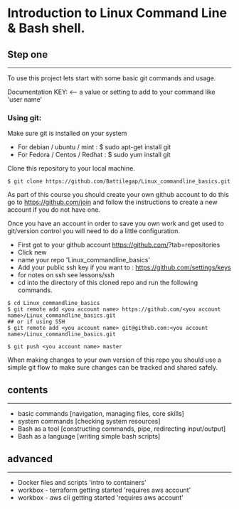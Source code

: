 # Introduction to Linux Command Line & Bash shell.


## Step one
-----------
To use this project lets start with some basic git commands and usage.

Documentation KEY:
<description> <-- a value or setting to add to your command like 'user name'

### Using git:
Make sure git is installed on your system

* For debian / ubuntu / mint : $ sudo apt-get install git
* For Fedora / Centos / Redhat : $ sudo yum install git

Clone this repository to your local machine.

```
$ git clone https://github.com/Battilegap/Linux_commandline_basics.git

```

As part of this course you should create your own github account to do this go to
https://github.com/join and follow the instructions to create a new account if you do not have one.

Once you have an account in order to save you own work and get used to git/version control you will need to do a little configuration.

* First got to your github account https://github.com/<account name>?tab=repositories
* Click new
* name your repo 'Linux_commandline_basics'
* Add your public ssh key if you want to : https://github.com/settings/keys
* for notes on ssh see lessons/ssh
* cd into the directory of this cloned repo and run the following commands.


```
$ cd Linux_commandline_basics
$ git remote add <you account name> https://github.com/<you account name>/Linux_commandline_basics.git
## or if using SSH
$ git remote add <you account name> git@github.com:<you account name>/Linux_commandline_basics.git

$ git push <you account name> master

```

When making changes to your own version of this repo you should use a simple git flow to make sure changes can be tracked and shared safely.


## contents
-----------
* basic commands [navigation, managing files, core skills]
* system commands [checking system resources]
* Bash as a tool [constructing commands, pipe, redirecting input/output]
* Bash as a language [writing simple bash scripts]

## advanced
-----------
* Docker files and scripts 'intro to containers'
* workbox - terraform getting started 'requires aws account'
* workbox - aws cli getting started 'requires aws account'
